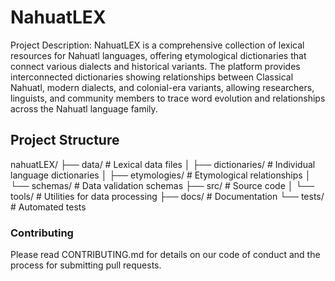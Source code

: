 # NahuatLEX

Project Description:
NahuatLEX is a comprehensive collection of lexical resources for Nahuatl languages, offering etymological dictionaries that connect various dialects and historical variants. The platform provides interconnected dictionaries showing relationships between Classical Nahuatl, modern dialects, and colonial-era variants, allowing researchers, linguists, and community members to trace word evolution and relationships across the Nahuatl language family.

## Project Structure

nahuatLEX/
├── data/                     # Lexical data files
│   ├── dictionaries/         # Individual language dictionaries
│   ├── etymologies/          # Etymological relationships
│   └── schemas/              # Data validation schemas
├── src/                      # Source code
│   └── tools/                # Utilities for data processing
├── docs/                     # Documentation
└── tests/                    # Automated tests

### Contributing

Please read CONTRIBUTING.md for details on our code of conduct and the process for submitting pull requests.

